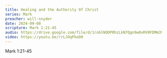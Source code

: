 ```yaml
---
title: Healing and the Authority Of Christ
series: Mark
preacher: will-snyder
date: 2024-09-08
scripture: Mark 1:21-45
audio: https://drive.google.com/file/d/1roblNOOP0hzLkN7Qgn9w0xRV0FDMm3Vm/view
video: https://youtu.be/rrLJOqPkeD0
---
```

Mark 1:21-45